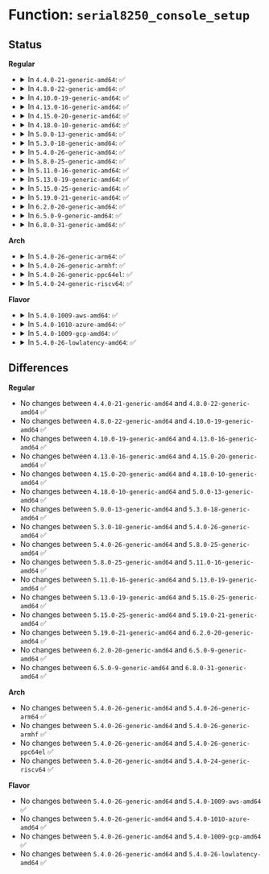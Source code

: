 # Function: <code>serial8250_console_setup</code>

## Status
<b>Regular</b>
<ul>
<li>
<details>
<summary>In <code>4.4.0-21-generic-amd64</code>: ✅</summary>

```c
int serial8250_console_setup(struct uart_port * port, char * options, bool probe)
```

```json
{
  "name": "serial8250_console_setup",
  "collision_type": "Unique Global",
  "inline_type": "No",
  "funcs": [
    {
      "addr": 18446744071584125664,
      "name": "serial8250_console_setup",
      "external": true,
      "loc": "drivers/tty/serial/8250/8250_port.c:2914",
      "file": "drivers/tty/serial/8250/8250_port.c",
      "inline": "seen, unknown",
      "caller_inline": [],
      "caller_func": [
        "drivers/tty/serial/8250/8250_core.c:univ8250_console_match",
        "drivers/tty/serial/8250/8250_core.c:univ8250_console_setup"
      ]
    }
  ],
  "symbols": [
    {
      "addr": 18446744071584125664,
      "name": "serial8250_console_setup",
      "section": ".text",
      "bind": "STB_GLOBAL",
      "size": 338
    }
  ]
}
```
</details>
</li>
<li>
<details>
<summary>In <code>4.8.0-22-generic-amd64</code>: ✅</summary>

```c
int serial8250_console_setup(struct uart_port * port, char * options, bool probe)
```

```json
{
  "name": "serial8250_console_setup",
  "collision_type": "Unique Global",
  "inline_type": "No",
  "funcs": [
    {
      "addr": 18446744071584461200,
      "name": "serial8250_console_setup",
      "external": true,
      "loc": "drivers/tty/serial/8250/8250_port.c:3175",
      "file": "drivers/tty/serial/8250/8250_port.c",
      "inline": "seen, unknown",
      "caller_inline": [],
      "caller_func": [
        "drivers/tty/serial/8250/8250_core.c:univ8250_console_match",
        "drivers/tty/serial/8250/8250_core.c:univ8250_console_setup"
      ]
    }
  ],
  "symbols": [
    {
      "addr": 18446744071584461200,
      "name": "serial8250_console_setup",
      "section": ".text",
      "bind": "STB_GLOBAL",
      "size": 339
    }
  ]
}
```
</details>
</li>
<li>
<details>
<summary>In <code>4.10.0-19-generic-amd64</code>: ✅</summary>

```c
int serial8250_console_setup(struct uart_port * port, char * options, bool probe)
```

```json
{
  "name": "serial8250_console_setup",
  "collision_type": "Unique Global",
  "inline_type": "No",
  "funcs": [
    {
      "addr": 18446744071584643360,
      "name": "serial8250_console_setup",
      "external": true,
      "loc": "drivers/tty/serial/8250/8250_port.c:3219",
      "file": "drivers/tty/serial/8250/8250_port.c",
      "inline": "seen, unknown",
      "caller_inline": [],
      "caller_func": [
        "drivers/tty/serial/8250/8250_core.c:univ8250_console_match",
        "drivers/tty/serial/8250/8250_core.c:univ8250_console_setup"
      ]
    }
  ],
  "symbols": [
    {
      "addr": 18446744071584643360,
      "name": "serial8250_console_setup",
      "section": ".text",
      "bind": "STB_GLOBAL",
      "size": 339
    }
  ]
}
```
</details>
</li>
<li>
<details>
<summary>In <code>4.13.0-16-generic-amd64</code>: ✅</summary>

```c
int serial8250_console_setup(struct uart_port * port, char * options, bool probe)
```

```json
{
  "name": "serial8250_console_setup",
  "collision_type": "Unique Global",
  "inline_type": "No",
  "funcs": [
    {
      "addr": 18446744071584726448,
      "name": "serial8250_console_setup",
      "external": true,
      "loc": "drivers/tty/serial/8250/8250_port.c:3254",
      "file": "drivers/tty/serial/8250/8250_port.c",
      "inline": "seen, unknown",
      "caller_inline": [],
      "caller_func": [
        "drivers/tty/serial/8250/8250_core.c:univ8250_console_match",
        "drivers/tty/serial/8250/8250_core.c:univ8250_console_setup"
      ]
    }
  ],
  "symbols": [
    {
      "addr": 18446744071584726448,
      "name": "serial8250_console_setup",
      "section": ".text",
      "bind": "STB_GLOBAL",
      "size": 339
    }
  ]
}
```
</details>
</li>
<li>
<details>
<summary>In <code>4.15.0-20-generic-amd64</code>: ✅</summary>

```c
int serial8250_console_setup(struct uart_port * port, char * options, bool probe)
```

```json
{
  "name": "serial8250_console_setup",
  "collision_type": "Unique Global",
  "inline_type": "No",
  "funcs": [
    {
      "addr": 18446744071585140864,
      "name": "serial8250_console_setup",
      "external": true,
      "loc": "drivers/tty/serial/8250/8250_port.c:3308",
      "file": "drivers/tty/serial/8250/8250_port.c",
      "inline": "seen, unknown",
      "caller_inline": [],
      "caller_func": [
        "drivers/tty/serial/8250/8250_core.c:univ8250_console_match",
        "drivers/tty/serial/8250/8250_core.c:univ8250_console_setup"
      ]
    }
  ],
  "symbols": [
    {
      "addr": 18446744071585140864,
      "name": "serial8250_console_setup",
      "section": ".text",
      "bind": "STB_GLOBAL",
      "size": 369
    }
  ]
}
```
</details>
</li>
<li>
<details>
<summary>In <code>4.18.0-10-generic-amd64</code>: ✅</summary>

```c
int serial8250_console_setup(struct uart_port * port, char * options, bool probe)
```

```json
{
  "name": "serial8250_console_setup",
  "collision_type": "Unique Global",
  "inline_type": "No",
  "funcs": [
    {
      "addr": 18446744071585374928,
      "name": "serial8250_console_setup",
      "external": true,
      "loc": "drivers/tty/serial/8250/8250_port.c:3286",
      "file": "drivers/tty/serial/8250/8250_port.c",
      "inline": "seen, unknown",
      "caller_inline": [],
      "caller_func": [
        "drivers/tty/serial/8250/8250_core.c:univ8250_console_match",
        "drivers/tty/serial/8250/8250_core.c:univ8250_console_setup"
      ]
    }
  ],
  "symbols": [
    {
      "addr": 18446744071585374928,
      "name": "serial8250_console_setup",
      "section": ".text",
      "bind": "STB_GLOBAL",
      "size": 369
    }
  ]
}
```
</details>
</li>
<li>
<details>
<summary>In <code>5.0.0-13-generic-amd64</code>: ✅</summary>

```c
int serial8250_console_setup(struct uart_port * port, char * options, bool probe)
```

```json
{
  "name": "serial8250_console_setup",
  "collision_type": "Unique Global",
  "inline_type": "No",
  "funcs": [
    {
      "addr": 18446744071585498624,
      "name": "serial8250_console_setup",
      "external": true,
      "loc": "drivers/tty/serial/8250/8250_port.c:3302",
      "file": "drivers/tty/serial/8250/8250_port.c",
      "inline": "seen, unknown",
      "caller_inline": [],
      "caller_func": [
        "drivers/tty/serial/8250/8250_core.c:univ8250_console_match",
        "drivers/tty/serial/8250/8250_core.c:univ8250_console_setup"
      ]
    }
  ],
  "symbols": [
    {
      "addr": 18446744071585498624,
      "name": "serial8250_console_setup",
      "section": ".text",
      "bind": "STB_GLOBAL",
      "size": 369
    }
  ]
}
```
</details>
</li>
<li>
<details>
<summary>In <code>5.3.0-18-generic-amd64</code>: ✅</summary>

```c
int serial8250_console_setup(struct uart_port * port, char * options, bool probe)
```

```json
{
  "name": "serial8250_console_setup",
  "collision_type": "Unique Global",
  "inline_type": "No",
  "funcs": [
    {
      "addr": 18446744071585716928,
      "name": "serial8250_console_setup",
      "external": true,
      "loc": "drivers/tty/serial/8250/8250_port.c:3294",
      "file": "drivers/tty/serial/8250/8250_port.c",
      "inline": "seen, unknown",
      "caller_inline": [],
      "caller_func": [
        "drivers/tty/serial/8250/8250_core.c:univ8250_console_match",
        "drivers/tty/serial/8250/8250_core.c:univ8250_console_setup"
      ]
    }
  ],
  "symbols": [
    {
      "addr": 18446744071585716928,
      "name": "serial8250_console_setup",
      "section": ".text",
      "bind": "STB_GLOBAL",
      "size": 382
    }
  ]
}
```
</details>
</li>
<li>
<details>
<summary>In <code>5.4.0-26-generic-amd64</code>: ✅</summary>

```c
int serial8250_console_setup(struct uart_port * port, char * options, bool probe)
```

```json
{
  "name": "serial8250_console_setup",
  "collision_type": "Unique Global",
  "inline_type": "No",
  "funcs": [
    {
      "addr": 18446744071585857552,
      "name": "serial8250_console_setup",
      "external": true,
      "loc": "drivers/tty/serial/8250/8250_port.c:3217",
      "file": "drivers/tty/serial/8250/8250_port.c",
      "inline": "seen, unknown",
      "caller_inline": [],
      "caller_func": [
        "drivers/tty/serial/8250/8250_core.c:univ8250_console_match",
        "drivers/tty/serial/8250/8250_core.c:univ8250_console_setup"
      ]
    }
  ],
  "symbols": [
    {
      "addr": 18446744071585857552,
      "name": "serial8250_console_setup",
      "section": ".text",
      "bind": "STB_GLOBAL",
      "size": 382
    }
  ]
}
```
</details>
</li>
<li>
<details>
<summary>In <code>5.8.0-25-generic-amd64</code>: ✅</summary>

```c
int serial8250_console_setup(struct uart_port * port, char * options, bool probe)
```

```json
{
  "name": "serial8250_console_setup",
  "collision_type": "Unique Global",
  "inline_type": "No",
  "funcs": [
    {
      "addr": 18446744071586591840,
      "name": "serial8250_console_setup",
      "external": true,
      "loc": "drivers/tty/serial/8250/8250_port.c:3317",
      "file": "drivers/tty/serial/8250/8250_port.c",
      "inline": "seen, unknown",
      "caller_inline": [],
      "caller_func": [
        "drivers/tty/serial/8250/8250_core.c:univ8250_console_match",
        "drivers/tty/serial/8250/8250_core.c:univ8250_console_setup"
      ]
    }
  ],
  "symbols": [
    {
      "addr": 18446744071586591840,
      "name": "serial8250_console_setup",
      "section": ".text",
      "bind": "STB_GLOBAL",
      "size": 261
    }
  ]
}
```
</details>
</li>
<li>
<details>
<summary>In <code>5.11.0-16-generic-amd64</code>: ✅</summary>

```c
int serial8250_console_setup(struct uart_port * port, char * options, bool probe)
```

```json
{
  "name": "serial8250_console_setup",
  "collision_type": "Unique Global",
  "inline_type": "No",
  "funcs": [
    {
      "addr": 18446744071586702528,
      "name": "serial8250_console_setup",
      "external": true,
      "loc": "drivers/tty/serial/8250/8250_port.c:3361",
      "file": "drivers/tty/serial/8250/8250_port.c",
      "inline": "seen, unknown",
      "caller_inline": [],
      "caller_func": [
        "drivers/tty/serial/8250/8250_core.c:univ8250_console_match",
        "drivers/tty/serial/8250/8250_core.c:univ8250_console_setup"
      ]
    }
  ],
  "symbols": [
    {
      "addr": 18446744071586702528,
      "name": "serial8250_console_setup",
      "section": ".text",
      "bind": "STB_GLOBAL",
      "size": 261
    }
  ]
}
```
</details>
</li>
<li>
<details>
<summary>In <code>5.13.0-19-generic-amd64</code>: ✅</summary>

```c
int serial8250_console_setup(struct uart_port * port, char * options, bool probe)
```

```json
{
  "name": "serial8250_console_setup",
  "collision_type": "Unique Global",
  "inline_type": "No",
  "funcs": [
    {
      "addr": 18446744071586585984,
      "name": "serial8250_console_setup",
      "external": true,
      "loc": "drivers/tty/serial/8250/8250_port.c:3387",
      "file": "drivers/tty/serial/8250/8250_port.c",
      "inline": "seen, unknown",
      "caller_inline": [],
      "caller_func": [
        "drivers/tty/serial/8250/8250_core.c:univ8250_console_match",
        "drivers/tty/serial/8250/8250_core.c:univ8250_console_setup"
      ]
    }
  ],
  "symbols": [
    {
      "addr": 18446744071586585984,
      "name": "serial8250_console_setup",
      "section": ".text",
      "bind": "STB_GLOBAL",
      "size": 408
    }
  ]
}
```
</details>
</li>
<li>
<details>
<summary>In <code>5.15.0-25-generic-amd64</code>: ✅</summary>

```c
int serial8250_console_setup(struct uart_port * port, char * options, bool probe)
```

```json
{
  "name": "serial8250_console_setup",
  "collision_type": "Unique Global",
  "inline_type": "No",
  "funcs": [
    {
      "addr": 18446744071587126752,
      "name": "serial8250_console_setup",
      "external": true,
      "loc": "drivers/tty/serial/8250/8250_port.c:3420",
      "file": "drivers/tty/serial/8250/8250_port.c",
      "inline": "seen, unknown",
      "caller_inline": [],
      "caller_func": [
        "drivers/tty/serial/8250/8250_core.c:univ8250_console_match",
        "drivers/tty/serial/8250/8250_core.c:univ8250_console_setup"
      ]
    }
  ],
  "symbols": [
    {
      "addr": 18446744071587126752,
      "name": "serial8250_console_setup",
      "section": ".text",
      "bind": "STB_GLOBAL",
      "size": 408
    }
  ]
}
```
</details>
</li>
<li>
<details>
<summary>In <code>5.19.0-21-generic-amd64</code>: ✅</summary>

```c
int serial8250_console_setup(struct uart_port * port, char * options, bool probe)
```

```json
{
  "name": "serial8250_console_setup",
  "collision_type": "Unique Global",
  "inline_type": "No",
  "funcs": [
    {
      "addr": 18446744071588434672,
      "name": "serial8250_console_setup",
      "external": true,
      "loc": "drivers/tty/serial/8250/8250_port.c:3480",
      "file": "drivers/tty/serial/8250/8250_port.c",
      "inline": "seen, unknown",
      "caller_inline": [],
      "caller_func": [
        "drivers/tty/serial/8250/8250_core.c:univ8250_console_match",
        "drivers/tty/serial/8250/8250_core.c:univ8250_console_setup"
      ]
    }
  ],
  "symbols": [
    {
      "addr": 18446744071588434672,
      "name": "serial8250_console_setup",
      "section": ".text",
      "bind": "STB_GLOBAL",
      "size": 424
    }
  ]
}
```
</details>
</li>
<li>
<details>
<summary>In <code>6.2.0-20-generic-amd64</code>: ✅</summary>

```c
int serial8250_console_setup(struct uart_port * port, char * options, bool probe)
```

```json
{
  "name": "serial8250_console_setup",
  "collision_type": "Unique Global",
  "inline_type": "No",
  "funcs": [
    {
      "addr": 18446744071589862432,
      "name": "serial8250_console_setup",
      "external": true,
      "loc": "drivers/tty/serial/8250/8250_port.c:3482",
      "file": "drivers/tty/serial/8250/8250_port.c",
      "inline": "seen, unknown",
      "caller_inline": [],
      "caller_func": [
        "drivers/tty/serial/8250/8250_core.c:univ8250_console_match",
        "drivers/tty/serial/8250/8250_core.c:univ8250_console_setup"
      ]
    }
  ],
  "symbols": [
    {
      "addr": 18446744071589862432,
      "name": "serial8250_console_setup",
      "section": ".text",
      "bind": "STB_GLOBAL",
      "size": 424
    }
  ]
}
```
</details>
</li>
<li>
<details>
<summary>In <code>6.5.0-9-generic-amd64</code>: ✅</summary>

```c
int serial8250_console_setup(struct uart_port * port, char * options, bool probe)
```

```json
{
  "name": "serial8250_console_setup",
  "collision_type": "Unique Global",
  "inline_type": "No",
  "funcs": [
    {
      "addr": 18446744071590171168,
      "name": "serial8250_console_setup",
      "external": true,
      "loc": "drivers/tty/serial/8250/8250_port.c:3489",
      "file": "drivers/tty/serial/8250/8250_port.c",
      "inline": "seen, unknown",
      "caller_inline": [],
      "caller_func": [
        "drivers/tty/serial/8250/8250_core.c:univ8250_console_match",
        "drivers/tty/serial/8250/8250_core.c:univ8250_console_setup"
      ]
    }
  ],
  "symbols": [
    {
      "addr": 18446744071590171168,
      "name": "serial8250_console_setup",
      "section": ".text",
      "bind": "STB_GLOBAL",
      "size": 424
    }
  ]
}
```
</details>
</li>
<li>
<details>
<summary>In <code>6.8.0-31-generic-amd64</code>: ✅</summary>

```c
int serial8250_console_setup(struct uart_port * port, char * options, bool probe)
```

```json
{
  "name": "serial8250_console_setup",
  "collision_type": "Unique Global",
  "inline_type": "No",
  "funcs": [
    {
      "addr": 18446744071590511344,
      "name": "serial8250_console_setup",
      "external": true,
      "loc": "drivers/tty/serial/8250/8250_port.c:3491",
      "file": "drivers/tty/serial/8250/8250_port.c",
      "inline": "seen, unknown",
      "caller_inline": [],
      "caller_func": [
        "drivers/tty/serial/8250/8250_core.c:univ8250_console_match",
        "drivers/tty/serial/8250/8250_core.c:univ8250_console_setup"
      ]
    }
  ],
  "symbols": [
    {
      "addr": 18446744071590511344,
      "name": "serial8250_console_setup",
      "section": ".text",
      "bind": "STB_GLOBAL",
      "size": 424
    }
  ]
}
```
</details>
</li>
</ul>
<b>Arch</b>
<ul>
<li>
<details>
<summary>In <code>5.4.0-26-generic-arm64</code>: ✅</summary>

```c
int serial8250_console_setup(struct uart_port * port, char * options, bool probe)
```

```json
{
  "name": "serial8250_console_setup",
  "collision_type": "Unique Global",
  "inline_type": "No",
  "funcs": [
    {
      "addr": 18446603336498590864,
      "name": "serial8250_console_setup",
      "external": true,
      "loc": "drivers/tty/serial/8250/8250_port.c:3217",
      "file": "drivers/tty/serial/8250/8250_port.c",
      "inline": "seen, unknown",
      "caller_inline": [],
      "caller_func": [
        "drivers/tty/serial/8250/8250_core.c:univ8250_console_match",
        "drivers/tty/serial/8250/8250_core.c:univ8250_console_setup"
      ]
    }
  ],
  "symbols": [
    {
      "addr": 18446603336498590864,
      "name": "serial8250_console_setup",
      "section": ".text",
      "bind": "STB_GLOBAL",
      "size": 352
    }
  ]
}
```
</details>
</li>
<li>
<details>
<summary>In <code>5.4.0-26-generic-armhf</code>: ✅</summary>

```c
int serial8250_console_setup(struct uart_port * port, char * options, bool probe)
```

```json
{
  "name": "serial8250_console_setup",
  "collision_type": "Unique Global",
  "inline_type": "No",
  "funcs": [
    {
      "addr": 3231223708,
      "name": "serial8250_console_setup",
      "external": true,
      "loc": "drivers/tty/serial/8250/8250_port.c:3217",
      "file": "drivers/tty/serial/8250/8250_port.c",
      "inline": "seen, unknown",
      "caller_inline": [],
      "caller_func": [
        "drivers/tty/serial/8250/8250_core.c:univ8250_console_match",
        "drivers/tty/serial/8250/8250_core.c:univ8250_console_setup"
      ]
    }
  ],
  "symbols": [
    {
      "addr": 3231223708,
      "name": "serial8250_console_setup",
      "section": ".text",
      "bind": "STB_GLOBAL",
      "size": 400
    }
  ]
}
```
</details>
</li>
<li>
<details>
<summary>In <code>5.4.0-26-generic-ppc64el</code>: ✅</summary>

```c
int serial8250_console_setup(struct uart_port * port, char * options, bool probe)
```

```json
{
  "name": "serial8250_console_setup",
  "collision_type": "Unique Global",
  "inline_type": "No",
  "funcs": [
    {
      "addr": 13835058055291813440,
      "name": "serial8250_console_setup",
      "external": true,
      "loc": "drivers/tty/serial/8250/8250_port.c:3217",
      "file": "drivers/tty/serial/8250/8250_port.c",
      "inline": "seen, unknown",
      "caller_inline": [],
      "caller_func": [
        "drivers/tty/serial/8250/8250_core.c:univ8250_console_match",
        "drivers/tty/serial/8250/8250_core.c:univ8250_console_setup"
      ]
    }
  ],
  "symbols": [
    {
      "addr": 13835058055291813440,
      "name": "serial8250_console_setup",
      "section": ".text",
      "bind": "STB_GLOBAL",
      "size": 516
    }
  ]
}
```
</details>
</li>
<li>
<details>
<summary>In <code>5.4.0-24-generic-riscv64</code>: ✅</summary>

```c
int serial8250_console_setup(struct uart_port * port, char * options, bool probe)
```

```json
{
  "name": "serial8250_console_setup",
  "collision_type": "Unique Global",
  "inline_type": "No",
  "funcs": [
    {
      "addr": 18446743936276189490,
      "name": "serial8250_console_setup",
      "external": true,
      "loc": "drivers/tty/serial/8250/8250_port.c:3217",
      "file": "drivers/tty/serial/8250/8250_port.c",
      "inline": "seen, unknown",
      "caller_inline": [],
      "caller_func": [
        "drivers/tty/serial/8250/8250_core.c:univ8250_console_match",
        "drivers/tty/serial/8250/8250_core.c:univ8250_console_setup"
      ]
    }
  ],
  "symbols": [
    {
      "addr": 18446743936276189490,
      "name": "serial8250_console_setup",
      "section": ".text",
      "bind": "STB_GLOBAL",
      "size": 284
    }
  ]
}
```
</details>
</li>
</ul>
<b>Flavor</b>
<ul>
<li>
<details>
<summary>In <code>5.4.0-1009-aws-amd64</code>: ✅</summary>

```c
int serial8250_console_setup(struct uart_port * port, char * options, bool probe)
```

```json
{
  "name": "serial8250_console_setup",
  "collision_type": "Unique Global",
  "inline_type": "No",
  "funcs": [
    {
      "addr": 18446744071585618560,
      "name": "serial8250_console_setup",
      "external": true,
      "loc": "drivers/tty/serial/8250/8250_port.c:3217",
      "file": "drivers/tty/serial/8250/8250_port.c",
      "inline": "seen, unknown",
      "caller_inline": [],
      "caller_func": [
        "drivers/tty/serial/8250/8250_core.c:univ8250_console_match",
        "drivers/tty/serial/8250/8250_core.c:univ8250_console_setup"
      ]
    }
  ],
  "symbols": [
    {
      "addr": 18446744071585618560,
      "name": "serial8250_console_setup",
      "section": ".text",
      "bind": "STB_GLOBAL",
      "size": 382
    }
  ]
}
```
</details>
</li>
<li>
<details>
<summary>In <code>5.4.0-1010-azure-amd64</code>: ✅</summary>

```c
int serial8250_console_setup(struct uart_port * port, char * options, bool probe)
```

```json
{
  "name": "serial8250_console_setup",
  "collision_type": "Unique Global",
  "inline_type": "No",
  "funcs": [
    {
      "addr": 18446744071585483616,
      "name": "serial8250_console_setup",
      "external": true,
      "loc": "drivers/tty/serial/8250/8250_port.c:3217",
      "file": "drivers/tty/serial/8250/8250_port.c",
      "inline": "seen, unknown",
      "caller_inline": [],
      "caller_func": [
        "drivers/tty/serial/8250/8250_core.c:univ8250_console_match",
        "drivers/tty/serial/8250/8250_core.c:univ8250_console_setup"
      ]
    }
  ],
  "symbols": [
    {
      "addr": 18446744071585483616,
      "name": "serial8250_console_setup",
      "section": ".text",
      "bind": "STB_GLOBAL",
      "size": 382
    }
  ]
}
```
</details>
</li>
<li>
<details>
<summary>In <code>5.4.0-1009-gcp-amd64</code>: ✅</summary>

```c
int serial8250_console_setup(struct uart_port * port, char * options, bool probe)
```

```json
{
  "name": "serial8250_console_setup",
  "collision_type": "Unique Global",
  "inline_type": "No",
  "funcs": [
    {
      "addr": 18446744071585807952,
      "name": "serial8250_console_setup",
      "external": true,
      "loc": "drivers/tty/serial/8250/8250_port.c:3217",
      "file": "drivers/tty/serial/8250/8250_port.c",
      "inline": "seen, unknown",
      "caller_inline": [],
      "caller_func": [
        "drivers/tty/serial/8250/8250_core.c:univ8250_console_match",
        "drivers/tty/serial/8250/8250_core.c:univ8250_console_setup"
      ]
    }
  ],
  "symbols": [
    {
      "addr": 18446744071585807952,
      "name": "serial8250_console_setup",
      "section": ".text",
      "bind": "STB_GLOBAL",
      "size": 382
    }
  ]
}
```
</details>
</li>
<li>
<details>
<summary>In <code>5.4.0-26-lowlatency-amd64</code>: ✅</summary>

```c
int serial8250_console_setup(struct uart_port * port, char * options, bool probe)
```

```json
{
  "name": "serial8250_console_setup",
  "collision_type": "Unique Global",
  "inline_type": "No",
  "funcs": [
    {
      "addr": 18446744071585915616,
      "name": "serial8250_console_setup",
      "external": true,
      "loc": "drivers/tty/serial/8250/8250_port.c:3217",
      "file": "drivers/tty/serial/8250/8250_port.c",
      "inline": "seen, unknown",
      "caller_inline": [],
      "caller_func": [
        "drivers/tty/serial/8250/8250_core.c:univ8250_console_match",
        "drivers/tty/serial/8250/8250_core.c:univ8250_console_setup"
      ]
    }
  ],
  "symbols": [
    {
      "addr": 18446744071585915616,
      "name": "serial8250_console_setup",
      "section": ".text",
      "bind": "STB_GLOBAL",
      "size": 382
    }
  ]
}
```
</details>
</li>
</ul>

## Differences
<b>Regular</b>
<ul>
<li>
No changes between <code>4.4.0-21-generic-amd64</code> and <code>4.8.0-22-generic-amd64</code> ✅
</li>
<li>
No changes between <code>4.8.0-22-generic-amd64</code> and <code>4.10.0-19-generic-amd64</code> ✅
</li>
<li>
No changes between <code>4.10.0-19-generic-amd64</code> and <code>4.13.0-16-generic-amd64</code> ✅
</li>
<li>
No changes between <code>4.13.0-16-generic-amd64</code> and <code>4.15.0-20-generic-amd64</code> ✅
</li>
<li>
No changes between <code>4.15.0-20-generic-amd64</code> and <code>4.18.0-10-generic-amd64</code> ✅
</li>
<li>
No changes between <code>4.18.0-10-generic-amd64</code> and <code>5.0.0-13-generic-amd64</code> ✅
</li>
<li>
No changes between <code>5.0.0-13-generic-amd64</code> and <code>5.3.0-18-generic-amd64</code> ✅
</li>
<li>
No changes between <code>5.3.0-18-generic-amd64</code> and <code>5.4.0-26-generic-amd64</code> ✅
</li>
<li>
No changes between <code>5.4.0-26-generic-amd64</code> and <code>5.8.0-25-generic-amd64</code> ✅
</li>
<li>
No changes between <code>5.8.0-25-generic-amd64</code> and <code>5.11.0-16-generic-amd64</code> ✅
</li>
<li>
No changes between <code>5.11.0-16-generic-amd64</code> and <code>5.13.0-19-generic-amd64</code> ✅
</li>
<li>
No changes between <code>5.13.0-19-generic-amd64</code> and <code>5.15.0-25-generic-amd64</code> ✅
</li>
<li>
No changes between <code>5.15.0-25-generic-amd64</code> and <code>5.19.0-21-generic-amd64</code> ✅
</li>
<li>
No changes between <code>5.19.0-21-generic-amd64</code> and <code>6.2.0-20-generic-amd64</code> ✅
</li>
<li>
No changes between <code>6.2.0-20-generic-amd64</code> and <code>6.5.0-9-generic-amd64</code> ✅
</li>
<li>
No changes between <code>6.5.0-9-generic-amd64</code> and <code>6.8.0-31-generic-amd64</code> ✅
</li>
</ul>
<b>Arch</b>
<ul>
<li>
No changes between <code>5.4.0-26-generic-amd64</code> and <code>5.4.0-26-generic-arm64</code> ✅
</li>
<li>
No changes between <code>5.4.0-26-generic-amd64</code> and <code>5.4.0-26-generic-armhf</code> ✅
</li>
<li>
No changes between <code>5.4.0-26-generic-amd64</code> and <code>5.4.0-26-generic-ppc64el</code> ✅
</li>
<li>
No changes between <code>5.4.0-26-generic-amd64</code> and <code>5.4.0-24-generic-riscv64</code> ✅
</li>
</ul>
<b>Flavor</b>
<ul>
<li>
No changes between <code>5.4.0-26-generic-amd64</code> and <code>5.4.0-1009-aws-amd64</code> ✅
</li>
<li>
No changes between <code>5.4.0-26-generic-amd64</code> and <code>5.4.0-1010-azure-amd64</code> ✅
</li>
<li>
No changes between <code>5.4.0-26-generic-amd64</code> and <code>5.4.0-1009-gcp-amd64</code> ✅
</li>
<li>
No changes between <code>5.4.0-26-generic-amd64</code> and <code>5.4.0-26-lowlatency-amd64</code> ✅
</li>
</ul>
